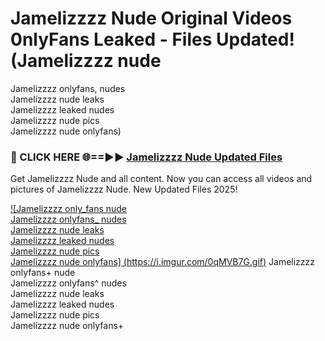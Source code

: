 # Jamelizzzz Nude Original Videos 0nlyFans Leaked - Files Updated! (Jamelizzzz nude<br>

Jamelizzzz onlyfans, nudes<br>
Jamelizzzz nude leaks<br>
Jamelizzzz leaked nudes<br>
Jamelizzzz nude pics<br>
Jamelizzzz nude onlyfans)

<h3>🔴 CLICK HERE 🌐==►► <a href="https://tinyurl.com/leaks-videos" rel="nofollow">Jamelizzzz Nude Updated Files</a></h3>

Get Jamelizzzz Nude and all content. Now you can access all videos and pictures of Jamelizzzz Nude. New Updated Files 2025!

[![Jamelizzzz only_fans nude<br>
Jamelizzzz onlyfans_ nudes<br>
Jamelizzzz nude leaks<br>
Jamelizzzz leaked nudes<br>
Jamelizzzz nude pics<br>
Jamelizzzz nude onlyfans]
(https://i.imgur.com/0qMVB7G.gif)](https://tinyurl.com/leaks-videos)
Jamelizzzz onlyfans+ nude<br>
Jamelizzzz onlyfans^ nudes<br>
Jamelizzzz nude leaks<br>
Jamelizzzz leaked nudes<br>
Jamelizzzz nude pics<br>
Jamelizzzz nude onlyfans+